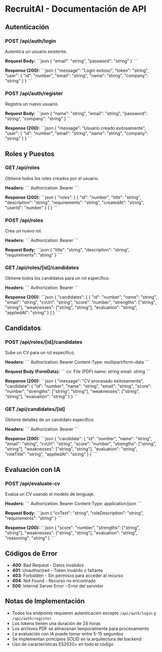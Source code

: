 # RecruitAI - Documentación de API

## Autenticación

### POST /api/auth/login
Autentica un usuario existente.

**Request Body:**
\`\`\`json
{
  "email": "string",
  "password": "string"
}
\`\`\`

**Response (200):**
\`\`\`json
{
  "message": "Login exitoso",
  "token": "string",
  "user": {
    "id": "number",
    "email": "string",
    "name": "string",
    "company": "string"
  }
}
\`\`\`

### POST /api/auth/register
Registra un nuevo usuario.

**Request Body:**
\`\`\`json
{
  "name": "string",
  "email": "string",
  "password": "string",
  "company": "string"
}
\`\`\`

**Response (200):**
\`\`\`json
{
  "message": "Usuario creado exitosamente",
  "user": {
    "id": "number",
    "email": "string",
    "name": "string",
    "company": "string"
  }
}
\`\`\`

## Roles y Puestos

### GET /api/roles
Obtiene todos los roles creados por el usuario.

**Headers:**
\`\`\`
Authorization: Bearer <token>
\`\`\`

**Response (200):**
\`\`\`json
{
  "roles": [
    {
      "id": "number",
      "title": "string",
      "description": "string",
      "requirements": "string",
      "createdAt": "string",
      "userId": "number"
    }
  ]
}
\`\`\`

### POST /api/roles
Crea un nuevo rol.

**Headers:**
\`\`\`
Authorization: Bearer <token>
\`\`\`

**Request Body:**
\`\`\`json
{
  "title": "string",
  "description": "string",
  "requirements": "string"
}
\`\`\`

### GET /api/roles/[id]/candidates
Obtiene todos los candidatos para un rol específico.

**Headers:**
\`\`\`
Authorization: Bearer <token>
\`\`\`

**Response (200):**
\`\`\`json
{
  "candidates": [
    {
      "id": "number",
      "name": "string",
      "email": "string",
      "cvUrl": "string",
      "score": "number",
      "strengths": ["string", "string"],
      "weaknesses": ["string", "string"],
      "evaluation": "string",
      "appliedAt": "string"
    }
  ]
}
\`\`\`

## Candidatos

### POST /api/roles/[id]/candidates
Sube un CV para un rol específico.

**Headers:**
\`\`\`
Authorization: Bearer <token>
Content-Type: multipart/form-data
\`\`\`

**Request Body (FormData):**
\`\`\`
cv: File (PDF)
name: string
email: string
\`\`\`

**Response (200):**
\`\`\`json
{
  "message": "CV procesado exitosamente",
  "candidate": {
    "id": "number",
    "name": "string",
    "email": "string",
    "score": "number",
    "strengths": ["string", "string"],
    "weaknesses": ["string", "string"],
    "evaluation": "string"
  }
}
\`\`\`

### GET /api/candidates/[id]
Obtiene detalles de un candidato específico.

**Headers:**
\`\`\`
Authorization: Bearer <token>
\`\`\`

**Response (200):**
\`\`\`json
{
  "candidate": {
    "id": "number",
    "name": "string",
    "email": "string",
    "cvUrl": "string",
    "score": "number",
    "strengths": ["string", "string"],
    "weaknesses": ["string", "string"],
    "evaluation": "string",
    "roleTitle": "string",
    "appliedAt": "string"
  }
}
\`\`\`

## Evaluación con IA

### POST /api/evaluate-cv
Evalúa un CV usando el modelo de lenguaje.

**Headers:**
\`\`\`
Authorization: Bearer <token>
Content-Type: application/json
\`\`\`

**Request Body:**
\`\`\`json
{
  "cvText": "string",
  "roleDescription": "string",
  "requirements": "string"
}
\`\`\`

**Response (200):**
\`\`\`json
{
  "score": "number",
  "strengths": ["string", "string"],
  "weaknesses": ["string", "string"],
  "evaluation": "string",
  "reasoning": "string"
}
\`\`\`

## Códigos de Error

- **400**: Bad Request - Datos inválidos
- **401**: Unauthorized - Token inválido o faltante
- **403**: Forbidden - Sin permisos para acceder al recurso
- **404**: Not Found - Recurso no encontrado
- **500**: Internal Server Error - Error del servidor

## Notas de Implementación

- Todos los endpoints requieren autenticación excepto `/api/auth/login` y `/api/auth/register`
- Los tokens tienen una duración de 24 horas
- Los archivos PDF se almacenan temporalmente para procesamiento
- La evaluación con IA puede tomar entre 5-15 segundos
- Se implementan principios SOLID en la arquitectura del backend
- Uso de características ES2020+ en todo el código
